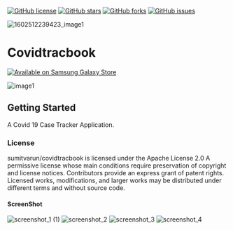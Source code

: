 
[![GitHub license](https://img.shields.io/github/license/sumitvarun/covidtracbook?color=%23AD1457)](https://github.com/sumitvarun/covidtracbook/blob/master/LICENSE)
[![GitHub stars](https://img.shields.io/github/stars/sumitvarun/covidtracbook?color=%23E65100)](https://github.com/sumitvarun/covidtracbook/stargazers)
[![GitHub forks](https://img.shields.io/github/forks/sumitvarun/covidtracbook?color=%231B5E20)](https://github.com/sumitvarun/covidtracbook/network)
[![GitHub issues](https://img.shields.io/github/issues/sumitvarun/covidtracbook?color=%234A148C)](https://github.com/sumitvarun/covidtracbook/issues)

![1602512239423_image1](https://user-images.githubusercontent.com/52107131/97367400-04a2b100-18cf-11eb-8d05-1fd1c566e45e.jpeg)


# Covidtracbook


<a href="https://galaxy.store/Co123vid"><img src="https://img.samsungapps.com/seller/images/badges/galaxyStore/png_big/GalaxyStore_English.png?ver=1599637432000" alt="Available on Samsung Galaxy Store" style="max-width: 100%; height: auto;"></a>


![image1](https://user-images.githubusercontent.com/52107131/95674550-9cfe1d80-0bce-11eb-936b-9237421f7dd1.jpeg)






## Getting Started

A Covid 19 Case Tracker Application.
### License

sumitvarun/covidtracbook is licensed under the
Apache License 2.0
A permissive license whose main conditions require preservation of copyright and license notices. Contributors provide an express grant of patent rights. Licensed works, modifications, and larger works may be distributed under different terms and without source code.


#### ScreenShot
![screenshot_1 (1)](https://user-images.githubusercontent.com/52107131/95673168-0cbadb00-0bc4-11eb-87db-56dde49051ab.png)
![screenshot_2](https://user-images.githubusercontent.com/52107131/95673169-0fb5cb80-0bc4-11eb-922b-d434c721879b.png)
![screenshot_3](https://user-images.githubusercontent.com/52107131/95673170-12b0bc00-0bc4-11eb-91a3-b411843a407f.png)
![screenshot_4](https://user-images.githubusercontent.com/52107131/95673174-15131600-0bc4-11eb-90bc-f5287cf165c4.png)


